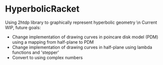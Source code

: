 # HyperbolicRacket
Using 2htdp library to graphically represent hyperbolic geometry \n
Current WIP, future goals:
  - Change implementation of drawing curves in poincare disk model (PDM) using a mapping from half-plane to PDM
  - Change implementation of drawing curves in half-plane using lambda functions and 'stepper'
  - Convert to using complex numbers
